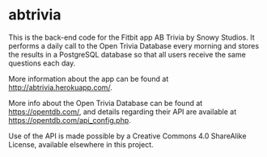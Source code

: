 # abtrivia

This is the back-end code for the Fitbit app AB Trivia by Snowy Studios. It performs a daily call to the Open Trivia Database every morning and stores the results in a PostgreSQL database so that all users receive the same questions each day. 

More information about the app can be found at http://abtrivia.herokuapp.com/. 

More info about the Open Trivia Database can be found at https://opentdb.com/, and details regarding their API are available at https://opentdb.com/api_config.php.

Use of the API is made possible by a Creative Commons 4.0 ShareAlike License, available elsewhere in this project.
